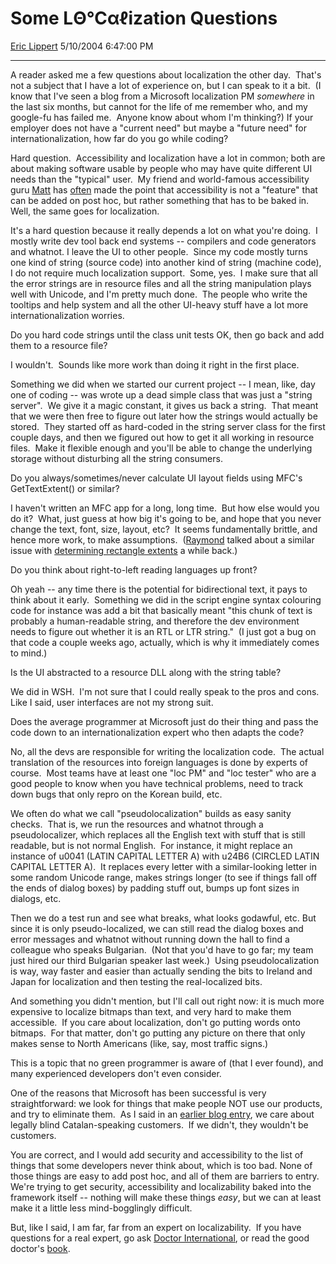 # Some LΘ℃αℓization Questions

[Eric Lippert](https://social.msdn.microsoft.com/profile/Eric%20Lippert) 5/10/2004 6:47:00 PM

-----

A reader asked me a few questions about localization the other day.  That's not a subject that I have a lot of experience on, but I can speak to it a bit.  (I know that I've seen a blog from a Microsoft localization PM *somewhere* in the last six months, but cannot for the life of me remember who, and my google-fu has failed me.  Anyone know about whom I'm thinking?)   If your employer does not have a "current need" but maybe a "future need" for internationalization, how far do you go while coding? 

 Hard question.  Accessibility and localization have a lot in common; both are about making software usable by people who may have quite different UI needs than the "typical" user.  My friend and world-famous accessibility guru [Matt](http://www.bestkungfu.com/ "http://www.bestkungfu.com/") has [often](http://www.bestkungfu.com/archive/?keyword=accessibility "http://www.bestkungfu.com/archive/?keyword=accessibility") made the point that accessibility is not a "feature" that can be added on post hoc, but rather something that has to be baked in.  Well, the same goes for localization. 

 It's a hard question because it really depends a lot on what you're doing.  I mostly write dev tool back end systems -- compilers and code generators and whatnot. I leave the UI to other people.  Since my code mostly turns one kind of string (source code) into another kind of string (machine code), I do not require much localization support.  Some, yes.  I make sure that all the error strings are in resource files and all the string manipulation plays well with Unicode, and I'm pretty much done.  The people who write the tooltips and help system and all the other UI-heavy stuff have a lot more internationalization worries. 

 Do you hard code strings until the class unit tests OK, then go back and add them to a resource file? 

 I wouldn't.  Sounds like more work than doing it right in the first place.  

 Something we did when we started our current project -- I mean, like, day one of coding -- was wrote up a dead simple class that was just a "string server".  We give it a magic constant, it gives us back a string.  That meant that we were then free to figure out later how the strings would actually be stored.  They started off as hard-coded in the string server class for the first couple days, and then we figured out how to get it all working in resource files.  Make it flexible enough and you'll be able to change the underlying storage without disturbing all the string consumers. 

 Do you always/sometimes/never calculate UI layout fields using MFC's GetTextExtent() or similar? 

 I haven't written an MFC app for a long, long time.  But how else would you do it?  What, just guess at how big it's going to be, and hope that you never change the text, font, size, layout, etc?  It seems fundamentally brittle, and hence more work, to make assumptions.  ([Raymond](http://weblogs.asp.net/oldnewthing/ "http://weblogs.asp.net/oldnewthing/") talked about a similar issue with [determining rectangle extents](http://weblogs.asp.net/oldnewthing/archive/2004/02/17/74811.aspx "http://weblogs.asp.net/oldnewthing/archive/2004/02/17/74811.aspx") a while back.) 

 Do you think about right-to-left reading languages up front? 

 Oh yeah -- any time there is the potential for bidirectional text, it pays to think about it early.  Something we did in the script engine syntax colouring code for instance was add a bit that basically meant "this chunk of text is probably a human-readable string, and therefore the dev environment needs to figure out whether it is an RTL or LTR string."  (I just got a bug on that code a couple weeks ago, actually, which is why it immediately comes to mind.) 

 Is the UI abstracted to a resource DLL along with the string table? 

 We did in WSH.  I'm not sure that I could really speak to the pros and cons.  Like I said, user interfaces are not my strong suit. 

 Does the average programmer at Microsoft just do their thing and pass the code down to an internationalization expert who then adapts the code? 

 No, all the devs are responsible for writing the localization code.  The actual translation of the resources into foreign languages is done by experts of course.  Most teams have at least one "loc PM" and "loc tester" who are a good people to know when you have technical problems, need to track down bugs that only repro on the Korean build, etc.  

 We often do what we call "pseudolocalization" builds as easy sanity checks.  That is, we run the resources and whatnot through a pseudolocalizer, which replaces all the English text with stuff that is still readable, but is not normal English.  For instance, it might replace an instance of u0041 (LATIN CAPITAL LETTER A) with u24B6 (CIRCLED LATIN CAPITAL LETTER A).  It replaces every letter with a similar-looking letter in some random Unicode range, makes strings longer (to see if things fall off the ends of dialog boxes) by padding stuff out, bumps up font sizes in dialogs, etc. 

 Then we do a test run and see what breaks, what looks godawful, etc. But since it is only pseudo-localized, we can still read the dialog boxes and error messages and whatnot without running down the hall to find a colleague who speaks Bulgarian.  (Not that you'd have to go far; my team just hired our third Bulgarian speaker last week.)  Using pseudolocalization is way, way faster and easier than actually sending the bits to Ireland and Japan for localization and then testing the real-localized bits. 

 And something you didn't mention, but I'll call out right now: it is much more expensive to localize bitmaps than text, and very hard to make them accessible.  If you care about localization, don't go putting words onto bitmaps.  For that matter, don't go putting any picture on there that only makes sense to North Americans (like, say, most traffic signs.) 

 This is a topic that no green programmer is aware of (that I ever found), and many experienced developers don't even consider. 

 One of the reasons that Microsoft has been successful is very straightforward: we look for things that make people NOT use our products, and try to eliminate them.  As I said in an [earlier blog entry](http://weblogs.asp.net/ericlippert/archive/2003/10/28/53298.aspx "http://weblogs.asp.net/ericlippert/archive/2003/10/28/53298.aspx"), we care about legally blind Catalan-speaking customers.  If we didn't, they wouldn't be customers. 

 You are correct, and I would add security and accessibility to the list of things that some developers never think about, which is too bad. None of those things are easy to add post hoc, and all of them are barriers to entry.  We're trying to get security, accessibility and localizability baked into the framework itself -- nothing will make these things *easy*, but we can at least make it a little less mind-bogglingly difficult. 

 But, like I said, I am far, far from an expert on localizability.  If you have questions for a real expert, go ask [Doctor International](http://www.microsoft.com/globaldev/DrIntl/default.mspx "http://www.microsoft.com/globaldev/DrIntl/default.mspx"), or read the good doctor's [book](http://www.microsoft.com/MSPress/books/5717.asp "http://www.microsoft.com/MSPress/books/5717.asp").

